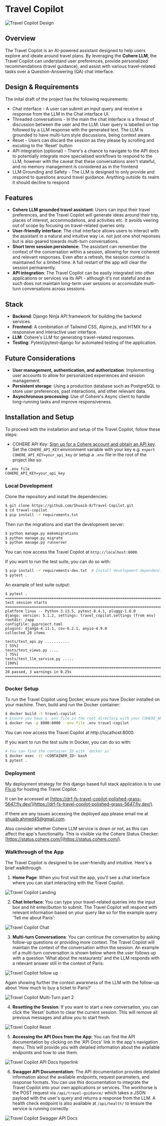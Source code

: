 # Travel Copilot

![Travel Copilot Design](https://github.com/Shuaib-8/Travel-Copilot/blob/main/extra/travel-copilot-design.png)

## Overview

The Travel Copilot is an AI-powered assistant designed to help users explore and ideate around travel plans. By leveraging the **Cohere LLM**, the Travel Copilot can understand user preferences, provide personalized recommendations (travel guidance), and assist with various travel-related tasks over a Question-Answering (QA) chat interface. 

## Design & Requirements

The inital draft of the project has the following requirements:

- Chat interface - A user can submit an input query and receive a response from the LLM in the Chat interface UI.
- Threaded conversations - In the main the chat interface is a thread of discussion between the user and the LLM. User query is labelled on top followed by a LLM response with the generated text. The LLM is grounded to have multi-turn style discussions, being context aware.
- Reset - Users can discard the session as they please by scrolling and excuting to the 'Reset' button
- API integration (optional) - There's a chance to navigate to the API docs to potentially integrate more specialised workflows to respond to the LLM, however with the caveat that these conversations aren't stateful, and no memory management is considered as in the frontend
- LLM Grounding and Safety - The LLM is designed to only provide and respond to questions around travel guidance. Anything outside its realm it should decline to respond

## Features

- **Cohere LLM grounded travel assistant**: Users can input their travel preferences, and the Travel Copilot will generate ideas around their trip, places of interest, accommodations, and activities etc. It avoids veering out of scope by focusing on travel-related queries only. 
- **User-friendly interface**: The chat interface allows users to interact with the assistant in a natural and intuitive way i.e. not just one shot reponses but is also geared towards multi-turn conversations.
- **Short term session persistence**: The assistant can remember the context of the conversation within a session, allowing for more coherent and relevant responses. Even after a refresh, the session context is maintained for a limited time. A full restart of the app will clear the session permanently.
- **API integration**: The Travel Copilot can be easily integrated into other applications or services via its API - although it's not stateful and as such does not maintain long-term user sessions or accomodate multi-turn conversations across sessions.

## Stack 

- **Backend**: Django Ninja API framework for building the backend services.
- **Frontend**: A combination of Tailwind CSS, Alpine.js, and HTMX for a responsive and interactive user interface.
- **LLM**: Cohere's LLM for generating travel-related responses.
- **Testing**: Pytest/pytest-django for automated testing of the application.

## Future Considerations 

- **User management, authentication, and authorization**: Implementing user accounts to allow for personalized experiences and session management.
- **Persistent storage**: Using a production database such as PostgreSQL to store user preferences, past interactions, and other relevant data.
- **Asynchronous processing**: Use of Cohere's Async client to handle long-running tasks and improve responsiveness.


## Installation and Setup

To proceed with the installation and setup of the Travel Copilot, follow these steps:
- COHERE API Key: [Sign up for a Cohere account and obtain an API key](https://dashboard.cohere.com/api-keys). Set the `COHERE_API_KEY` environment variable with your key e.g. `export COHERE_API_KEY=your_api_key` or setup a `.env` file in the root of the project like so:

```env
# .env file
COHERE_API_KEY=your_api_key
```

### Local Development

Clone the repository and install the dependencies:

```bash
$ git clone https://github.com/Shuaib-8/Travel-Copilot.git
$ cd travel-copilot
$ pip install -r requirements.txt
```
Then run the migrations and start the development server:

```bash
$ python manage.py makemigrations
$ python manage.py migrate
$ python manage.py runserver
```

You can now access the Travel Copilot at `http://localhost:8000`.

If you want to run the test suite, you can do so with:

```bash
$ pip install -r requirements-dev.txt  # Install development dependencies
$ pytest .
```

An example of test suite output:

```
$ pytest . 
=================================================================================== test session starts ===================================================================================
platform linux -- Python 3.13.5, pytest-8.4.1, pluggy-1.6.0
django: version: 5.1.2, settings: travel_copilot.settings (from env)
rootdir: /app
configfile: pyproject.toml
plugins: django-4.11.1, cov-6.2.1, anyio-4.9.0
collected 20 items                                                                                                                                                                        

tests/test_api.py ...........                                                                                                                                                       [ 55%]
tests/test_views.py ....                                                                                                                                                            [ 75%]
tests/test_llm_service.py .....                                                                                                                                                     [100%]
============================================================================= 20 passed, 3 warnings in 0.25s ==============================================================================
```

### Docker Setup

To run the Travel Copilot using Docker, ensure you have Docker installed on your machine. Then, build and run the Docker container:

```bash
$ docker build -t travel-copilot .
# Ensure you have a .env file in the root directory with your COHERE_API_KEY
$ docker run -p 8000:8000 --env-file .env travel-copilot
``` 

You can now access the Travel Copilot at http://localhost:8000.

If you want to run the test suite in Docker, you can do so with:

```bash
# You can find the container ID with `docker ps`
$ docker exec -it <CONTAINER_ID> bash
$ pytest .
```

### Deployment

My deployment strategy for this django based full stack application is to use [Fly.io](https://fly.io/) for hosting the Travel Copilot. 

It can be accessed at [https://drf-fs-travel-copilot-polished-grass-5647.fly.dev/](https://drf-fs-travel-copilot-polished-grass-5647.fly.dev/).

If there are any issues accessing the deployed app please email me at [shuaib.ahmed45@gmail.com](mailto:shuaib.ahmed45@gmail.com).

Also consider whether Cohere LLM service is down or not, as this can affect the app's functionality. This is visiible via the Cohere Status Checker: [https://status.cohere.com/](https://status.cohere.com/).

### Walkthrough of the App

The Travel Copilot is designed to be user-friendly and intuitive. Here's a brief walkthrough.

1. **Home Page**: When you first visit the app, you'll see a chat interface where you can start interacting with the Travel Copilot.

![Travel Copilot Landing](https://github.com/Shuaib-8/Travel-Copilot/blob/main/extra/travel-copilot-landing.png)

2. **Chat Interface**: You can type your travel-related queries into the input box and hit enter/button to submit. The Travel Copilot will respond with relevant information based on your query like so for the example query 'Tell me about Paris':

![Travel Copilot Chat](https://github.com/Shuaib-8/Travel-Copilot/blob/main/extra/travel-copilot-one-shot-response.png)

3. **Multi-turn Conversations**: You can continue the conversation by asking follow-up questions or providing more context. The Travel Copilot will maintain the context of the conversation within the session. An example of a multi-turn conversation is shown below where the user follows up with a question 'What about the restaurants' and the LLM responds with a relevant answer still in the context of Paris:

![Travel Copilot follow up](https://github.com/Shuaib-8/Travel-Copilot/blob/main/extra/travel-copilot-follow-up-response.png)

Again showing further the context awareness of the LLM with the follow-up about 'How much to buy a ticket to Paris?'

![Travel Copilot Multi-Turn part 2](https://github.com/Shuaib-8/Travel-Copilot/blob/main/extra/travel-copilot-multi-turn-response.png)

4. **Resetting the Session**: If you want to start a new conversation, you can click the 'Reset' button to clear the current session. This will remove all previous messages and allow you to start fresh.

![Travel Copilot Reset](https://github.com/Shuaib-8/Travel-Copilot/blob/main/extra/travel-copilot-reset-conversation.png)

5. **Accessing the API Docs from the App**: You can find the API documentation by clicking on the 'API Docs' link in the app's navigation menu. This will provide you with detailed information about the available endpoints and how to use them.

![Travel Copilot API Docs hyperlink](https://github.com/Shuaib-8/Travel-Copilot/blob/main/extra/travel-copilot-api-docs.png)

6. **Swagger API Documentation**: The API documentation provides detailed information about the available endpoints, request parameters, and response formats. You can use this documentation to integrate the Travel Copilot into your own applications or services. The workhorse is the POST request via `/api/travel-guidance/` which takes a JSON payload with the user's query and returns a response from the LLM. A health check endpoint is also available at `/api/health/` to ensure the service is running correctly.

![Travel Copilot Swagger API Docs](https://github.com/Shuaib-8/Travel-Copilot/blob/main/extra/travel-copilot-api-docs-swagger.png)

